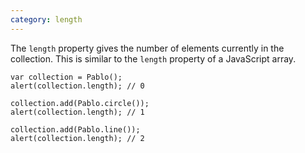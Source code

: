 ```yaml
---
category: length
---
```


The `length` property gives the number of elements currently in the collection. This is similar to the `length` property of a JavaScript array.

    var collection = Pablo();
    alert(collection.length); // 0

    collection.add(Pablo.circle());
    alert(collection.length); // 1

    collection.add(Pablo.line());
    alert(collection.length); // 2
